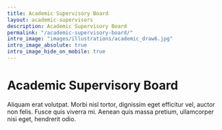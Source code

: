 ```yaml
---
title: Academic Supervisory Board
layout: academic-supervisors
description: Academic Supervisory Board
permalink: "/academic-supervisory-board/"
intro_image: "images/illustrations/academic_draw6.jpg"
intro_image_absolute: true
intro_image_hide_on_mobile: true
---
```


# Academic Supervisory Board

Aliquam erat volutpat. Morbi nisl tortor, dignissim eget efficitur vel, auctor non felis. Fusce quis viverra mi. Aenean quis massa pretium, ullamcorper nisi eget, hendrerit odio.
